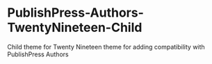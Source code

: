 # PublishPress-Authors-TwentyNineteen-Child
Child theme for Twenty Nineteen theme for adding compatibility with PublishPress Authors
